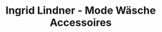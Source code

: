 ---
title: "Ingrid Lindner - Mode Wäsche Accessoires"
url: /muenchen/ingrid-lindner-mode-waesche-accessoires/
shop: Kleidung
---